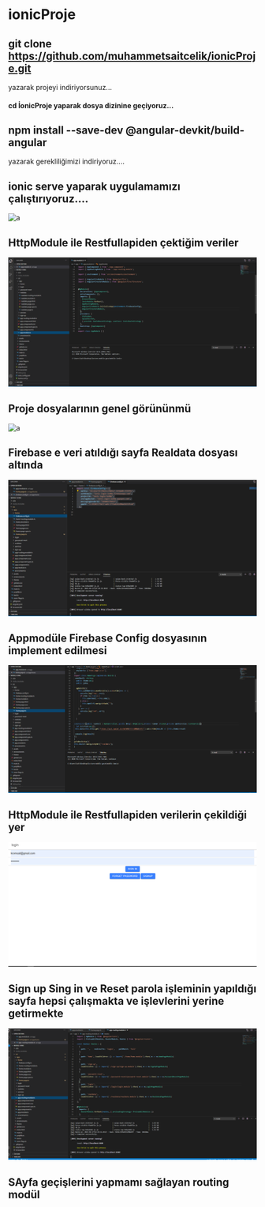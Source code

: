 # ionicProje
## git clone https://github.com/muhammetsaitcelik/ionicProje.git
yazarak projeyi indiriyorsunuz...
#### cd İonicProje yaparak dosya dizinine geçiyoruz...
## npm install --save-dev @angular-devkit/build-angular
yazarak gerekliliğimizi indiriyoruz....
## ionic serve yaparak uygulamamızı çalıştırıyoruz....
![a](https://github.com/muhammetsaitcelik/ionicProje/blob/main/Mobile%20images/Apidenveri%C3%A7ekme.PNG)
## HttpModule ile Restfullapiden çektiğim veriler 
![a](https://github.com/muhammetsaitcelik/ionicProje/blob/main/Mobile%20images/Dosyalarimage.PNG)
## Proje dosyalarının genel görününmü
![a](https://github.com/muhammetsaitcelik/ionicProje/blob/main/Mobile%20images/Veri%20taban%C4%B1.PNG)
## Firebase e veri atıldığı sayfa Realdata dosyası altında 
![a](https://github.com/muhammetsaitcelik/ionicProje/blob/main/Mobile%20images/firebaseconfig.PNG)
## Appmodüle Firebase Config dosyasının implement edilmesi
![a](https://github.com/muhammetsaitcelik/ionicProje/blob/main/Mobile%20images/homepagets.PNG)
## HttpModule ile Restfullapiden verilerin çekildiği yer
![a](https://github.com/muhammetsaitcelik/ionicProje/blob/main/Mobile%20images/login%20signup.PNG)
## Sign up Sing in ve Reset parola işleminin yapıldığı sayfa hepsi çalışmakta ve işlevlerini yerine getirmekte
![a](https://github.com/muhammetsaitcelik/ionicProje/blob/main/Mobile%20images/routing.PNG)
## SAyfa geçişlerini yapmamı sağlayan routing modül
